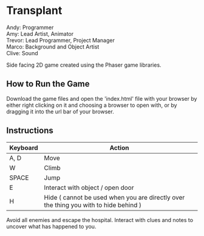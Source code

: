 # Transplant

Andy: Programmer</br>
Amy: Lead Artist, Animator</br>
Trevor: Lead Programmer, Project Manager</br>
Marco: Background and Object Artist</br>
Clive: Sound</br>

Side facing 2D game created using the Phaser game libraries. 

## How to Run the Game
Download the game files and open the 'index.html' file with your browser by either right clicking on it and choosing a browser to open with, or by dragging it into the url bar of your browser.

## Instructions
Keyboard | Action
--------- | ---------
A, D | Move 
W | Climb 
SPACE | Jump
E | Interact with object / open door
H | Hide ( cannot be used when you are directly over the thing you with to hide behind )

Avoid all enemies and escape the hospital. Interact with clues and notes to uncover what has happened to you.
